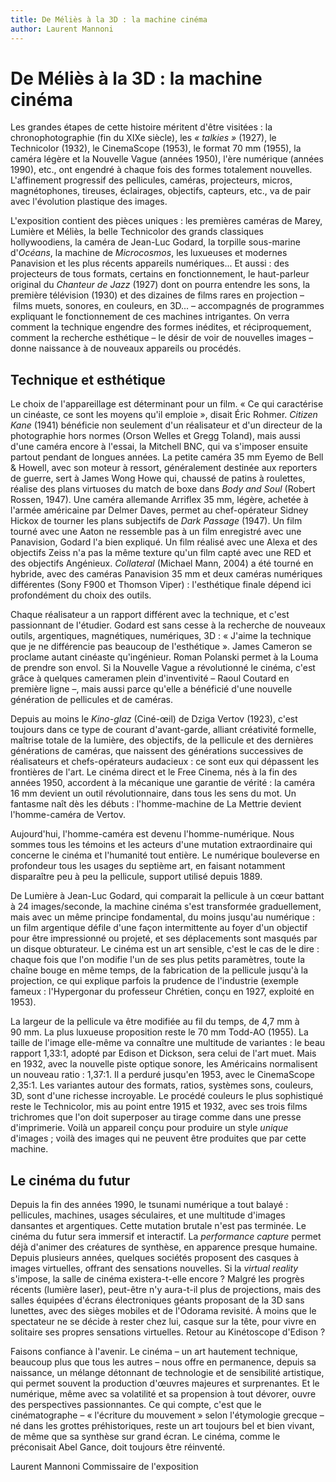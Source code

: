 ```yaml
---
title: De Méliès à la 3D : la machine cinéma
author: Laurent Mannoni
---
```


# De Méliès à la 3D&nbsp;: la machine cinéma

Les grandes étapes de cette histoire méritent d'être visitées&nbsp;: la chronophotographie (fin du XIXe siècle), les *«&nbsp;talkies&nbsp;»* (1927), le Technicolor (1932), le CinemaScope (1953), le format 70&nbsp;mm (1955), la caméra légère et la Nouvelle Vague (années 1950), l'ère numérique (années 1990), etc., ont engendré à chaque fois des formes totalement nouvelles. L'affinement progressif des pellicules, caméras, projecteurs, micros, magnétophones, tireuses, éclairages, objectifs, capteurs, etc., va de pair avec l'évolution plastique des images.

L'exposition contient des pièces uniques&nbsp;: les premières caméras de Marey, Lumière et Méliès, la belle Technicolor des grands classiques hollywoodiens, la caméra de Jean-Luc Godard, la torpille sous-marine d'*Océans*, la machine de *Microcosmos*, les luxueuses et modernes Panavision et les plus récents appareils numériques... Et aussi&nbsp;: des projecteurs de tous formats, certains en fonctionnement, le haut-parleur original du *Chanteur de Jazz* (1927) dont on pourra entendre les sons, la première télévision (1930) et des dizaines de films rares en projection –&nbsp;films muets, sonores, en couleurs, en 3D...&nbsp;– accompagnés de programmes expliquant le fonctionnement de ces machines intrigantes. On verra comment la technique engendre des formes inédites, et réciproquement, comment la recherche esthétique –&nbsp;le désir de voir de nouvelles images&nbsp;– donne naissance à de nouveaux appareils ou procédés.

## Technique et esthétique

Le choix de l'appareillage est déterminant pour un film. «&nbsp;Ce qui caractérise un cinéaste, ce sont les moyens qu'il emploie&nbsp;», disait Éric Rohmer. *Citizen Kane* (1941) bénéficie non seulement d'un réalisateur et d'un directeur de la photographie hors normes (Orson Welles et Gregg Toland), mais aussi d'une caméra encore à l'essai, la Mitchell BNC, qui va s'imposer ensuite partout pendant de longues années. La petite caméra 35&nbsp;mm Eyemo de Bell &amp; Howell, avec son moteur à ressort, généralement destinée aux reporters de guerre, sert à James Wong Howe qui, chaussé de patins à roulettes, réalise des plans virtuoses du match de boxe dans *Body and Soul* (Robert Rossen, 1947). Une caméra allemande Arriflex 35&nbsp;mm, légère, achetée à l'armée américaine par Delmer Daves, permet au chef-opérateur Sidney Hickox de tourner les plans subjectifs de *Dark Passage* (1947). Un film tourné avec une Aaton ne ressemble pas à un film enregistré avec une Panavision, Godard l'a bien expliqué. Un film réalisé avec une Alexa et des objectifs Zeiss n'a pas la même texture qu'un film capté avec une RED et des objectifs Angénieux. *Collateral* (Michael Mann, 2004) a été tourné en hybride, avec des caméras Panavision 35&nbsp;mm et deux caméras numériques différentes (Sony F900 et Thomson Viper)&nbsp;: l'esthétique finale dépend ici profondément du choix des outils.

Chaque réalisateur a un rapport différent avec la technique, et c'est passionnant de l'étudier. Godard est sans cesse à la recherche de nouveaux outils, argentiques, magnétiques, numériques, 3D&nbsp;: «&nbsp;J'aime la technique que je ne différencie pas beaucoup de l'esthétique&nbsp;». James Cameron se proclame autant cinéaste qu'ingénieur. Roman Polanski permet à la Louma de prendre son envol. Si la Nouvelle Vague a révolutionné le cinéma, c'est grâce à quelques cameramen plein d'inventivité –&nbsp;Raoul Coutard en première ligne&nbsp;–, mais aussi parce qu'elle a bénéficié d'une nouvelle génération de pellicules et de caméras.

Depuis au moins le *Kino-glaz* (Ciné-œil) de Dziga Vertov (1923), c'est toujours dans ce type de courant d'avant-garde, alliant créativité formelle, maîtrise totale de la lumière, des objectifs, de la pellicule et des dernières générations de caméras, que naissent des générations successives de réalisateurs et chefs-opérateurs audacieux&nbsp;: ce sont eux qui dépassent les frontières de l'art. Le cinéma direct et le Free Cinema, nés à la fin des années 1950, accordent à la mécanique une garantie de vérité&nbsp;: la caméra 16&nbsp;mm devient un outil révolutionnaire, dans tous les sens du mot. Un fantasme naît dès les débuts&nbsp;: l'homme-machine de La Mettrie devient l'homme-caméra de Vertov.

Aujourd'hui, l'homme-caméra est devenu l'homme-numérique. Nous sommes tous les témoins et les acteurs d'une mutation extraordinaire qui concerne le cinéma et l'humanité tout entière. Le numérique bouleverse en profondeur tous les usages du septième art, en faisant notamment disparaître peu à peu la pellicule, support utilisé depuis 1889.

De Lumière à Jean-Luc Godard, qui comparait la pellicule à un cœur battant à 24 images/seconde, la machine cinéma s'est transformée graduellement, mais avec un même principe fondamental, du moins jusqu'au numérique&nbsp;: un film argentique défile d'une façon intermittente au foyer d'un objectif pour être impressionné ou projeté, et ses déplacements sont masqués par un disque obturateur. Le cinéma est un art sensible, c'est le cas de le dire&nbsp;: chaque fois que l'on modifie l'un de ses plus petits paramètres, toute la chaîne bouge en même temps, de la fabrication de la pellicule jusqu'à la projection, ce qui explique parfois la prudence de l'industrie (exemple fameux&nbsp;: l'Hypergonar du professeur Chrétien, conçu en 1927, exploité en 1953).

La largeur de la pellicule va être modifiée au fil du temps, de 4,7&nbsp;mm à 90&nbsp;mm. La plus luxueuse proposition reste le 70&nbsp;mm Todd-AO (1955). La taille de l'image elle-même va connaître une multitude de variantes&nbsp;: le beau rapport 1,33:1, adopté par Edison et Dickson, sera celui de l'art muet. Mais en 1932, avec la nouvelle piste optique sonore, les Américains normalisent un nouveau ratio&nbsp;: 1,37:1. Il a perduré jusqu'en 1953, avec le CinemaScope 2,35:1. Les variantes autour des formats, ratios, systèmes sons, couleurs, 3D, sont d'une richesse incroyable. Le procédé couleurs le plus sophistiqué reste le Technicolor, mis au point entre 1915 et 1932, avec ses trois films trichromes que l'on doit superposer au tirage comme dans une presse d'imprimerie. Voilà un appareil conçu pour produire un style *unique* d'images&nbsp;; voilà des images qui ne peuvent être produites que par cette machine.

## Le cinéma du futur

Depuis la fin des années 1990, le tsunami numérique a tout balayé&nbsp;: pellicules, machines, usages séculaires, et une multitude d'images dansantes et argentiques. Cette mutation brutale n'est pas terminée. Le cinéma du futur sera immersif et interactif. La *performance capture* permet déjà d'animer des créatures de synthèse, en apparence presque humaine. Depuis plusieurs années, quelques sociétés proposent des casques à images virtuelles, offrant des sensations nouvelles. Si la *virtual reality* s'impose, la salle de cinéma existera-t-elle encore&nbsp;? Malgré les progrès récents (lumière laser), peut-être n'y aura-t-il plus de projections, mais des salles équipées d'écrans électroniques géants proposant de la 3D sans lunettes, avec des sièges mobiles et de l'Odorama revisité. À moins que le spectateur ne se décide à rester chez lui, casque sur la tête, pour vivre en solitaire ses propres sensations virtuelles. Retour au Kinétoscope d'Edison&nbsp;?

Faisons confiance à l'avenir. Le cinéma –&nbsp;un art hautement technique, beaucoup plus que tous les autres&nbsp;– nous offre en permanence, depuis sa naissance, un mélange détonnant de technologie et de sensibilité artistique, qui permet souvent la production d'œuvres majeures et surprenantes. Et le numérique, même avec sa volatilité et sa propension à tout dévorer, ouvre des perspectives passionnantes. Ce qui compte, c'est que le cinématographe – «&nbsp;l'écriture du mouvement&nbsp;» selon l'étymologie grecque&nbsp;– né dans les grottes préhistoriques, reste un art toujours bel et bien vivant, de même que sa synthèse sur grand écran. Le cinéma, comme le préconisait Abel Gance, doit toujours être réinventé.

Laurent Mannoni
Commissaire de l'exposition